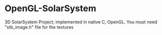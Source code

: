 # OpenGL-SolarSystem
3D SolarSystem Project; implemented in native C, OpenGL. You must need "stb_image.h" file for the textures 
